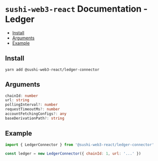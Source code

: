 # `sushi-web3-react` Documentation - Ledger

- [Install](#install)
- [Arguments](#arguments)
- [Example](#example)

## Install
`yarn add @sushi-web3-react/ledger-connector`

## Arguments
```typescript
chainId: number
url: string
pollingInterval?: number
requestTimeoutMs?: number
accountFetchingConfigs?: any
baseDerivationPath?: string
```

## Example
```javascript
import { LedgerConnector } from '@sushi-web3-react/ledger-connector'

const ledger = new LedgerConnector({ chainId: 1, url: '...' })
```
